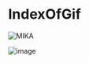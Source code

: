 # IndexOfGif
![MIKA](https://user-images.githubusercontent.com/67646107/115983452-1b0a9a80-a5dc-11eb-94b4-9130b98ae0e7.gif)

![image](https://user-images.githubusercontent.com/67646107/115983243-07aaff80-a5db-11eb-9cd9-2a89aee39a99.png)
